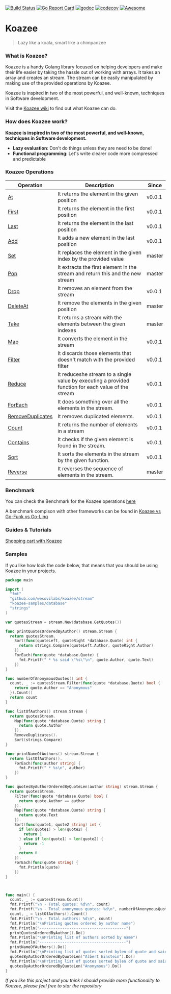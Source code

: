 [![Build Status](https://travis-ci.org/wesovilabs/koazee.svg?branch=master)](https://travis-ci.org/wesovilabs/koazee)
[![Go Report Card](https://goreportcard.com/badge/github.com/wesovilabs/koazee)](https://goreportcard.com/report/github.com/wesovilabs/koazee)
[![godoc](https://godoc.org/github.com/wesovilabs/koazee?status.svg)](http://godoc.org/github.com/wesovilabs/koazee)
[![codecov](https://codecov.io/gh/wesovilabs/koazee/branch/master/graph/badge.svg)](https://codecov.io/gh/wesovilabs/koazee)
[![Awesome](https://cdn.rawgit.com/sindresorhus/awesome/d7305f38d29fed78fa85652e3a63e154dd8e8829/media/badge.svg)](https://github.com/avelino/awesome-go#Utilities)

# Koazee

> Lazy like a koala, smart like a chimpanzee


### What is Koazee?

Koazee is a handy Golang library focused on helping developers and make their life easier by taking the hassle out of working with arrays. It takes an array and creates an stream. The stream can be easily manipulated by making use of the provided operations by Koazee. 

Koazee is inspired in two of the most powerful, and well-known, techniques in Software development.

Visit the [Koazee wiki](https://github.com/wesovilabs/koazee/wiki) to find out what Koazee can do.

### How does Koazee work?

**Koazee is inspired in two of the most powerful, and well-known, techniques in Software development.**

- **Lazy evaluation**: Don't do things unless they are need to be done!
- **Functional programming**: Let's write clearer code more compressed and predictable


### Koazee Operations

| Operation  | Description  | Since  |
|---|---|---|
| [At](https://github.com/wesovilabs/koazee/wiki/Operation-at) | It returns the element in the given position |  v0.0.1 |
| [First](https://github.com/wesovilabs/koazee/wiki/Operation-first) | It returns the element in the first position |  v0.0.1 |
| [Last](https://github.com/wesovilabs/koazee/wiki/Operation-last) | It returns the element in the last position |  v0.0.1 |
| [Add](https://github.com/wesovilabs/koazee/wiki/Operation-add) | It adds a new element in the last position |  v0.0.1 |
| [Set](https://github.com/wesovilabs/koazee/wiki/Operation-set) | It replaces the element in the given index by the provided value |  master |
| [Pop](https://github.com/wesovilabs/koazee/wiki/Operation-pop) | It extracts the first element in the stream and return this and the new stream | master |
| [Drop](https://github.com/wesovilabs/koazee/wiki/Operation-drop) | It removes an element from the stream |  v0.0.1 |
| [DeleteAt](https://github.com/wesovilabs/koazee/wiki/Operation-deleteAt) | It remove the elements in the given position |  master |
| [Take](https://github.com/wesovilabs/koazee/wiki/Operation-take) | It returns a stream with the elements between the given indexes |  master |
| [Map](https://github.com/wesovilabs/koazee/wiki/Operation-map) | It converts the element in the stream |  v0.0.1 |
| [Filter](https://github.com/wesovilabs/koazee/wiki/Operation-filter) | It discards those elements that doesn't match with the provided filter|  v0.0.1 |
| [Reduce](https://github.com/wesovilabs/koazee/wiki/Operation-reduce) | It reduceshe stream to a single value by executing a provided function for each value of the stream|  v0.0.1 |
| [ForEach](https://github.com/wesovilabs/koazee/wiki/Operation-foreach) | It does something over all the elements in the stream.|  v0.0.1 |
| [RemoveDuplicates](https://github.com/wesovilabs/koazee/wiki/Operation-removeDuplcates) | It removes duplicated elements.|  v0.0.1 |
| [Count](https://github.com/wesovilabs/koazee/wiki/Operation-count) | It returns the number of elements in a stream|  v0.0.1 |
| [Contains](https://github.com/wesovilabs/koazee/wiki/Operation-contains) | It checks if the given element is found in the stream.|  v0.0.1 |
| [Sort](https://github.com/wesovilabs/koazee/wiki/Operation-sort) | It sorts the elements in the stream by the given function.|  v0.0.1 |
| [Reverse](https://github.com/wesovilabs/koazee/wiki/Operation-reverse) | It reverses the sequence of elements in the stream.|  master |


### Benchmark

You can check the Benchmark for the Koazee operations [here](https://github.com/wesovilabs/koazee/wiki/Benchmark-Report)

A benchmark compison with other frameworks can be found in [Koazee vs Go-Funk vs Go-Linq](https://medium.com/@ivan.corrales.solera/koazee-vs-go-funk-vs-go-linq-caf8ef18584e)

### Guides & Tutorials

[Shopping cart with Koazee](https://medium.com/wesovilabs/koazee-the-shopping-cart-a381bba32955)

### Samples

If you like how look the code below, that means that you should be using Koazee in your projects.


```go
package main

import (
  "fmt"
  "github.com/wesovilabs/koazee/stream"
  "koazee-samples/database"
  "strings"
)

var quotesStream = stream.New(database.GetQuotes())

func printQuotesOrderedByAuthor() stream.Stream {
  return quotesStream.
    Sort(func(quoteLeft, quoteRight *database.Quote) int {
      return strings.Compare(quoteLeft.Author, quoteRight.Author)
    }).
    ForEach(func(quote *database.Quote) {
      fmt.Printf(" * %s said \"%s\"\n", quote.Author, quote.Text)
    })
}

func numberOfAnonymousQuotes() int {
  count, _ := quotesStream.Filter(func(quote *database.Quote) bool {
    return quote.Author == "Anonymous"
  }).Count()
  return count
}

func listOfAuthors() stream.Stream {
  return quotesStream.
    Map(func(quote *database.Quote) string {
      return quote.Author
    }).
  	RemoveDuplicates().
    Sort(strings.Compare)
}

func printNameOfAuthors() stream.Stream {
  return listOfAuthors().
    ForEach(func(author string) {
      fmt.Printf(" * %s\n", author)
    })
}

func quotesByAuthorOrderedByQuoteLen(author string) stream.Stream {
  return quotesStream.
    Filter(func(quote *database.Quote) bool {
      return quote.Author == author
    }).
    Map(func(quote *database.Quote) string {
      return quote.Text
    }).
    Sort(func(quote1, quote2 string) int {
      if len(quote1) > len(quote2) {
        return 1
      } else if len(quote1) < len(quote2) {
        return -1
      }
      return 0
    }).
    ForEach(func(quote string) {
      fmt.Println(quote)
    })
}



func main() {
  count, _ := quotesStream.Count()
  fmt.Printf("\n - Total quotes: %d\n", count)
  fmt.Printf("\n - Total anonymous quotes: %d\n", numberOfAnonymousQuotes())
  count, _ = listOfAuthors().Count()
  fmt.Printf("\n - Total authors: %d\n", count)
  fmt.Println("\nPrinting quotes ordered by author name")
  fmt.Println("--------------------------------------")
  printQuotesOrderedByAuthor().Do()
  fmt.Println("\nPrinting list of authors sorted by name")
  fmt.Println("--------------------------------------")
  printNameOfAuthors().Do()
  fmt.Println("\nPrinting list of quotes sorted bylen of quote and said by Albert Einstein")
  quotesByAuthorOrderedByQuoteLen("Albert Einstein").Do()
  fmt.Println("\nPrinting list of quotes sorted bylen of quote and said by anonymous")
  quotesByAuthorOrderedByQuoteLen("Anonymous").Do()
}
```

*If you like this project and you think I should provide more functionality to Koazee, please feel free to star the repository*
